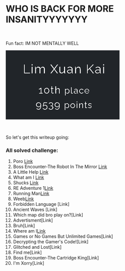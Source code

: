# WHO IS BACK FOR MORE INSANITYYYYYYY
<br>


Fun fact: IM NOT MENTALLY WELL
<br>


![TOP 10](image.png)

<br>

So let's get this writeup going:

### All solved challenge:

1. Poro [Link](https://github.com/limxuankai/CTF/blob/main/YBNCTF2023/Osint/My_Day_Out.md)
2. Boss Encounter-The Robot In The Mirror [Link](https://github.com/limxuankai/CTF/blob/main/YBNCTF2023/Osint/Public_Transport1.md)
3. A Little Help [Link](https://github.com/limxuankai/CTF/blob/main/YBNCTF2023/Misc/Gimmie_Flag!.md)
4. What am I [Link](https://github.com/limxuankai/CTF/blob/main/YBNCTF2023/Pwn/Flag_Shop.md)
5. Shucks [Link](https://github.com/limxuankai/CTF/blob/main/YBNCTF2023/Reversing/Pretty_Good_Obfuscation.md)
6. RE Adventure 1[Link](https://github.com/limxuankai/CTF/blob/main/YBNCTF2023/Misc/Think_In_All_Dimensions.md)
7. Running Man[Link](https://github.com/limxuankai/CTF/blob/main/YBNCTF2023/Misc/Chat_With_Max.md)
8. Weeb[Link](https://github.com/limxuankai/CTF/blob/main/YBNCTF2023/Osint/Travelling_Intern2.md)
9. Forbidden Language [Link]
10. Ancient Waves [Link]
11. Which map did bro play on?[Link]
12. Advertisment[Link]
13. Bruh[Link]
14. Where am I[Link]()
15. Games or No Games But Unlimited Games[Link]
16. Decrypting the Gamer's Code![Link]
17. Glitched and Lost[Link]
18. Find me[Link]
19. Boss Encounter-The Cartridge King[Link]
20. I'm Xorry[Link]
